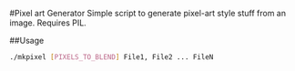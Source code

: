 #Pixel art Generator
Simple script to generate pixel-art style stuff from an image.
Requires PIL.

##Usage
```bash
./mkpixel [PIXELS_TO_BLEND] File1, File2 ... FileN
```
